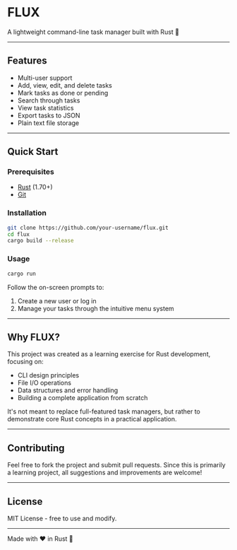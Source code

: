 # FLUX

A lightweight command-line task manager built with Rust 🦀

---

## Features

- Multi-user support
- Add, view, edit, and delete tasks
- Mark tasks as done or pending
- Search through tasks
- View task statistics
- Export tasks to JSON
- Plain text file storage

---

## Quick Start

### Prerequisites

- [Rust](https://rustup.rs/) (1.70+)
- [Git](https://git-scm.com/)

### Installation

```bash
git clone https://github.com/your-username/flux.git
cd flux
cargo build --release
```

### Usage

```bash
cargo run
```

Follow the on-screen prompts to:
1. Create a new user or log in
2. Manage your tasks through the intuitive menu system

---

## Why FLUX?

This project was created as a learning exercise for Rust development, focusing on:
- CLI design principles
- File I/O operations
- Data structures and error handling
- Building a complete application from scratch

It's not meant to replace full-featured task managers, but rather to demonstrate core Rust concepts in a practical application.

---

## Contributing

Feel free to fork the project and submit pull requests. Since this is primarily a learning project, all suggestions and improvements are welcome!

---

## License

MIT License - free to use and modify.

---

Made with ❤️ in Rust 🦀